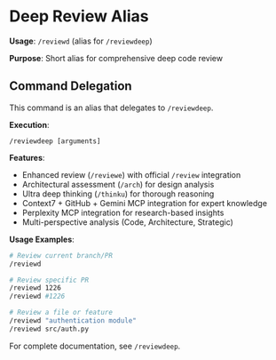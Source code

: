 # Deep Review Alias

**Usage**: `/reviewd` (alias for `/reviewdeep`)

**Purpose**: Short alias for comprehensive deep code review

## Command Delegation

This command is an alias that delegates to `/reviewdeep`. 

**Execution**: 
```
/reviewdeep [arguments]
```

**Features**:
- Enhanced review (`/reviewe`) with official `/review` integration
- Architectural assessment (`/arch`) for design analysis  
- Ultra deep thinking (`/thinku`) for thorough reasoning
- Context7 + GitHub + Gemini MCP integration for expert knowledge
- Perplexity MCP integration for research-based insights
- Multi-perspective analysis (Code, Architecture, Strategic)

**Usage Examples**:
```bash
# Review current branch/PR
/reviewd

# Review specific PR
/reviewd 1226
/reviewd #1226

# Review a file or feature
/reviewd "authentication module"
/reviewd src/auth.py
```

For complete documentation, see `/reviewdeep`.